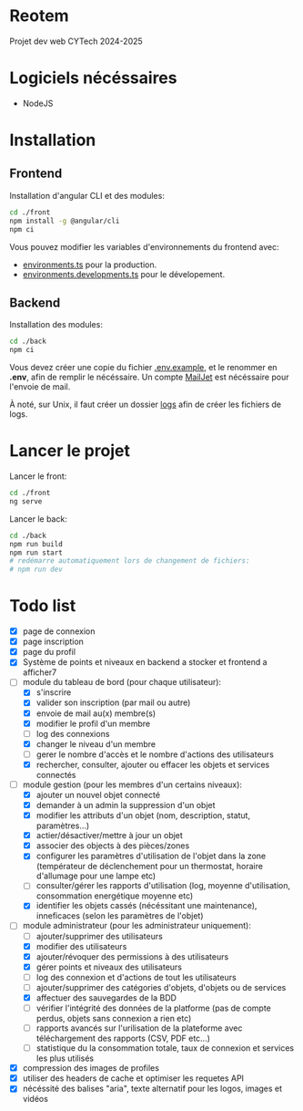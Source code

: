 # Reotem
Projet dev web CYTech 2024-2025

# Logiciels nécéssaires

- NodeJS

# Installation

## Frontend

Installation d'angular CLI et des modules:
```sh
cd ./front
npm install -g @angular/cli
npm ci
```

Vous pouvez modifier les variables d'environnements du frontend avec:  
- [environments.ts](front/src/environments/environment.ts) pour la production.
- [environments.developments.ts](front/src/environments/environment.development.ts) pour le dévelopement.

## Backend

Installation des modules:
```sh
cd ./back
npm ci
```

Vous devez créer une copie du fichier [.env.example](back/.env.example), et le renommer en **.env**, afin de remplir le nécéssaire. Un compte [MailJet](https://www.mailjet.com) est nécéssaire pour l'envoie de mail.  

À noté, sur Unix, il faut créer un dossier [logs](./back/logs) afin de créer les fichiers de logs.  

# Lancer le projet

Lancer le front:
```sh
cd ./front
ng serve
```

Lancer le back:
```sh
cd ./back
npm run build
npm run start
# redémarre automatiquement lors de changement de fichiers:
# npm run dev
```

# Todo list

- [x] page de connexion
- [x] page inscription
- [x] page du profil
- [x] Système de points et niveaux en backend a stocker et frontend a afficher7
- [ ] module du tableau de bord (pour chaque utilisateur):
  - [x] s'inscrire
  - [x] valider son inscription (par mail ou autre)
  - [x] envoie de mail au(x) membre(s)
  - [x] modifier le profil d'un membre
  - [ ] log des connexions
  - [x] changer le niveau d'un membre
  - [ ] gerer le nombre d'accès et le nombre d'actions des utilisateurs
  - [x] rechercher, consulter, ajouter ou effacer les objets et services connectés
- [ ] module gestion (pour les membres d'un certains niveaux):
  - [x] ajouter un nouvel objet connecté
  - [x] demander à un admin la suppression d'un objet
  - [x] modifier les attributs d'un objet (nom, description, statut, paramètres...)
  - [x] actier/désactiver/mettre à jour un objet
  - [x] associer des objects à des pièces/zones
  - [x] configurer les paramètres d'utilisation de l'objet dans la zone (températeur de déclenchement pour un thermostat, horaire d'allumage pour une lampe etc)
  - [ ] consulter/gérer les rapports d'utilisation (log, moyenne d'utilisation, consommation energétique moyenne etc)
  - [x] identifier les objets cassés (nécéssitant une maintenance), inneficaces (selon les paramètres de l'objet)
- [ ] module administrateur (pour les administrateur uniquement):
  - [ ] ajouter/supprimer des utilisateurs
  - [x] modifier des utilisateurs
  - [x] ajouter/révoquer des permissions à des utilisateurs
  - [x] gérer points et niveaux des utilisateurs
  - [ ] log des connexion et d'actions de tout les utilisateurs
  - [ ] ajouter/supprimer des catégories d'objets, d'objets ou de services
  - [x] affectuer des sauvegardes de la BDD
  - [ ] vérifier l'intégrité des données de la platforme (pas de compte perdus, objets sans connexion a rien etc)
  - [ ] rapports avancés sur l'urilisation de la plateforme avec téléchargement des rapports (CSV, PDF etc...)
  - [ ] statistique du la consommation totale, taux de connexion et services les plus utilisés
- [x] compression des images de profiles
- [x] utiliser des headers de cache et optimiser les requetes API
- [x] nécéssité des balises "aria", texte alternatif pour les logos, images et vidéos